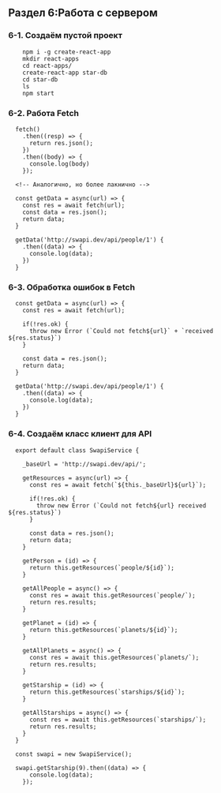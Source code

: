 ## Раздел 6:Работа с сервером

### 6-1. Создаём пустой проект

        npm i -g create-react-app
        mkdir react-apps
        cd react-apps/
        create-react-app star-db
        cd star-db
        ls
        npm start

### 6-2. Работа Fetch

      fetch()
        .then((resp) => {
          return res.json();
        })
        .then((body) => {
          console.log(body)
        });

      <!-- Аналогично, но более лакнично -->

      const getData = async(url) => {
        const res = await fetch(url);
        const data = res.json();
        return data;
      }

      getData('http://swapi.dev/api/people/1') {
        .then((data) => {
          console.log(data);
        })
      }

### 6-3. Обработка ошибок в Fetch

      const getData = async(url) => {
        const res = await fetch(url);

        if(!res.ok) {
          throw new Error (`Could not fetch${url}` + `received ${res.status}`)
        }

        const data = res.json();
        return data;
      }

      getData('http://swapi.dev/api/people/1') {
        .then((data) => {
          console.log(data);
        })
      }

### 6-4. Создаём класс клиент для API

      export default class SwapiService {

        _baseUrl = 'http://swapi.dev/api/';

        getResources = async(url) => {
          const res = await fetch(`${this._baseUrl}${url}`);

          if(!res.ok) {
            throw new Error (`Could not fetch${url} received ${res.status}`)
          }

          const data = res.json();
          return data;
        }

        getPerson = (id) => {
          return this.getResources(`people/${id}`); 
        }

        getAllPeople = async() => {
          const res = await this.getResources(`people/`);
          return res.results;
        }

        getPlanet = (id) => {
          return this.getResources(`planets/${id}`); 
        }

        getAllPlanets = async() => {
          const res = await this.getResources(`planets/`);
          return res.results;
        }

        getStarship = (id) => {
          return this.getResources(`starships/${id}`); 
        }

        getAllStarships = async() => {
          const res = await this.getResources(`starships/`);
          return res.results;
        }
      }

      const swapi = new SwapiService();

      swapi.getStarship(9).then((data) => {
          console.log(data);
        });
